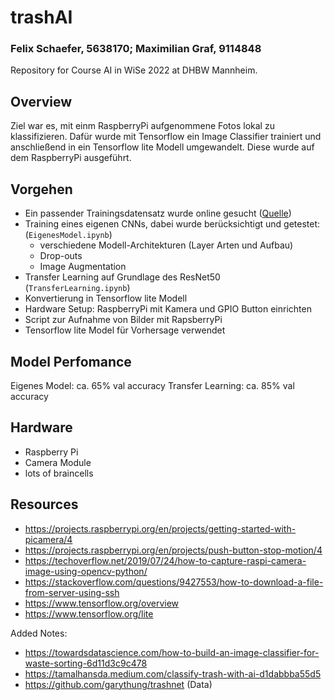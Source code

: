 # trashAI
### Felix Schaefer, 5638170; Maximilian Graf, 9114848
Repository for Course AI in WiSe 2022 at DHBW Mannheim. 

## Overview
Ziel war es, mit einm RaspberryPi aufgenommene Fotos lokal zu klassifizieren. Dafür wurde mit Tensorflow ein Image Classifier trainiert und anschließend in ein Tensorflow lite Modell umgewandelt. Diese wurde auf dem RaspberryPi ausgeführt.

## Vorgehen
- Ein passender Trainingsdatensatz wurde online gesucht ([Quelle](https://github.com/garythung/trashnet))
- Training eines eigenen CNNs, dabei wurde berücksichtigt und getestet: (`EigenesModel.ipynb`)
  - verschiedene Modell-Architekturen (Layer Arten und Aufbau)
  - Drop-outs
  - Image Augmentation
- Transfer Learning auf Grundlage des ResNet50 (`TransferLearning.ipynb`)
- Konvertierung in Tensorflow lite Modell
- Hardware Setup: RaspberryPi mit Kamera und GPIO Button einrichten
- Script zur Aufnahme von Bilder mit RapsberryPi
- Tensorflow lite Model für Vorhersage verwendet

## Model Perfomance
Eigenes Model:      ca. 65% val accuracy
Transfer Learning:  ca. 85% val accuracy

## Hardware
- Raspberry Pi
- Camera Module
- lots of braincells

## Resources
- https://projects.raspberrypi.org/en/projects/getting-started-with-picamera/4
- https://projects.raspberrypi.org/en/projects/push-button-stop-motion/4
- https://techoverflow.net/2019/07/24/how-to-capture-raspi-camera-image-using-opencv-python/
- https://stackoverflow.com/questions/9427553/how-to-download-a-file-from-server-using-ssh
- https://www.tensorflow.org/overview
- https://www.tensorflow.org/lite

Added Notes:
- https://towardsdatascience.com/how-to-build-an-image-classifier-for-waste-sorting-6d11d3c9c478
- https://tamalhansda.medium.com/classify-trash-with-ai-d1dabbba55d5
- https://github.com/garythung/trashnet (Data)
